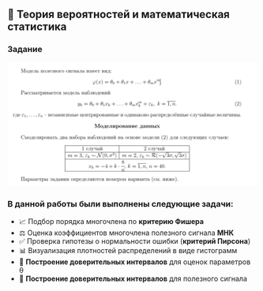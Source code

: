 ## 🎰 Теория вероятностей и математическая статистика
### Задание
![zd](./zadanie.png)
### В данной работы были выполнены следующие задачи:
* 📈 Подбор порядка многочлена по **критерию Фишера**
* ⚖️ Оценка коэффициентов многочлена полезного сигнала **МНК**
* ✅ Проверка гипотезы о нормальности ошибки (**критерий Пирсона**)
* 📊 Визуализация плотностей распределений в виде гистограмм
* 📐 **Построение доверительных интервалов** для оценок параметров θ
* 🎯 **Построение доверительных интервалов** для полезного сигнала
